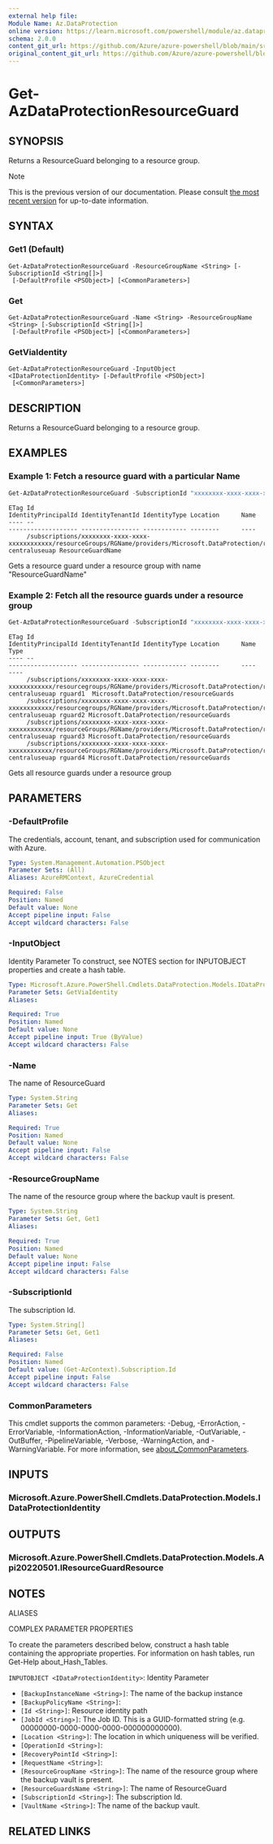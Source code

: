 ```yaml
---
external help file: 
Module Name: Az.DataProtection
online version: https://learn.microsoft.com/powershell/module/az.dataprotection/get-azdataprotectionresourceguard
schema: 2.0.0
content_git_url: https://github.com/Azure/azure-powershell/blob/main/src/DataProtection/help/Get-AzDataProtectionResourceGuard.md
original_content_git_url: https://github.com/Azure/azure-powershell/blob/main/src/DataProtection/help/Get-AzDataProtectionResourceGuard.md
---
```


# Get-AzDataProtectionResourceGuard

## SYNOPSIS
Returns a ResourceGuard belonging to a resource group.

> [!NOTE]
>This is the previous version of our documentation. Please consult [the most recent version](/powershell/module/az.dataprotection/get-azdataprotectionresourceguard) for up-to-date information.

## SYNTAX

### Get1 (Default)
```
Get-AzDataProtectionResourceGuard -ResourceGroupName <String> [-SubscriptionId <String[]>]
 [-DefaultProfile <PSObject>] [<CommonParameters>]
```

### Get
```
Get-AzDataProtectionResourceGuard -Name <String> -ResourceGroupName <String> [-SubscriptionId <String[]>]
 [-DefaultProfile <PSObject>] [<CommonParameters>]
```

### GetViaIdentity
```
Get-AzDataProtectionResourceGuard -InputObject <IDataProtectionIdentity> [-DefaultProfile <PSObject>]
 [<CommonParameters>]
```

## DESCRIPTION
Returns a ResourceGuard belonging to a resource group.

## EXAMPLES

### Example 1: Fetch a resource guard with a particular Name
```powershell
Get-AzDataProtectionResourceGuard -SubscriptionId "xxxxxxxx-xxxx-xxxx-xxxx-xxxxxxxxxxxx" -ResourceGroupName "RGName" -Name "ResourceGuardName"
```

```output
ETag Id                                                                                                                                                       IdentityPrincipalId IdentityTenantId IdentityType Location      Name
---- --                                                                                                                                                       ------------------- ---------------- ------------ --------      ----
     /subscriptions/xxxxxxxx-xxxx-xxxx-xxxxxxxxxxxx/resourceGroups/RGName/providers/Microsoft.DataProtection/resourceGuards/ResourceGuardName                                                   centraluseuap ResourceGuardName
```

Gets a resource guard under a resource group with name "ResourceGuardName"

### Example 2: Fetch all the resource guards under a resource group
```powershell
Get-AzDataProtectionResourceGuard -SubscriptionId "xxxxxxxx-xxxx-xxxx-xxxx-xxxxxxxxxxxx" -ResourceGroupName "RGName"
```

```output
ETag Id                                                                                                                                                       IdentityPrincipalId IdentityTenantId IdentityType Location      Name               Type
---- --                                                                                                                                                       ------------------- ---------------- ------------ --------      ----               ----
     /subscriptions/xxxxxxxx-xxxx-xxxx-xxxx-xxxxxxxxxxxx/resourcegroups/RGName/providers/Microsoft.DataProtection/resourceGuards/rguard1                                                    centraluseuap rguard1  Microsoft.DataProtection/resourceGuards
     /subscriptions/xxxxxxxx-xxxx-xxxx-xxxx-xxxxxxxxxxxx/resourcegroups/RGName/providers/Microsoft.DataProtection/resourceGuards/rguard2                                                   centraluseuap rguard2 Microsoft.DataProtection/resourceGuards
     /subscriptions/xxxxxxxx-xxxx-xxxx-xxxx-xxxxxxxxxxxx/resourceGroups/RGName/providers/Microsoft.DataProtection/resourceGuards/rguard3                                                   centraluseuap rguard3 Microsoft.DataProtection/resourceGuards
     /subscriptions/xxxxxxxx-xxxx-xxxx-xxxx-xxxxxxxxxxxx/resourceGroups/RGName/providers/Microsoft.DataProtection/resourceGuards/rguard4                                                   centraluseuap rguard4 Microsoft.DataProtection/resourceGuards
```

Gets all resource guards under a resource group

## PARAMETERS

### -DefaultProfile
The credentials, account, tenant, and subscription used for communication with Azure.

```yaml
Type: System.Management.Automation.PSObject
Parameter Sets: (All)
Aliases: AzureRMContext, AzureCredential

Required: False
Position: Named
Default value: None
Accept pipeline input: False
Accept wildcard characters: False
```

### -InputObject
Identity Parameter
To construct, see NOTES section for INPUTOBJECT properties and create a hash table.

```yaml
Type: Microsoft.Azure.PowerShell.Cmdlets.DataProtection.Models.IDataProtectionIdentity
Parameter Sets: GetViaIdentity
Aliases:

Required: True
Position: Named
Default value: None
Accept pipeline input: True (ByValue)
Accept wildcard characters: False
```

### -Name
The name of ResourceGuard

```yaml
Type: System.String
Parameter Sets: Get
Aliases:

Required: True
Position: Named
Default value: None
Accept pipeline input: False
Accept wildcard characters: False
```

### -ResourceGroupName
The name of the resource group where the backup vault is present.

```yaml
Type: System.String
Parameter Sets: Get, Get1
Aliases:

Required: True
Position: Named
Default value: None
Accept pipeline input: False
Accept wildcard characters: False
```

### -SubscriptionId
The subscription Id.

```yaml
Type: System.String[]
Parameter Sets: Get, Get1
Aliases:

Required: False
Position: Named
Default value: (Get-AzContext).Subscription.Id
Accept pipeline input: False
Accept wildcard characters: False
```

### CommonParameters
This cmdlet supports the common parameters: -Debug, -ErrorAction, -ErrorVariable, -InformationAction, -InformationVariable, -OutVariable, -OutBuffer, -PipelineVariable, -Verbose, -WarningAction, and -WarningVariable. For more information, see [about_CommonParameters](http://go.microsoft.com/fwlink/?LinkID=113216).

## INPUTS

### Microsoft.Azure.PowerShell.Cmdlets.DataProtection.Models.IDataProtectionIdentity

## OUTPUTS

### Microsoft.Azure.PowerShell.Cmdlets.DataProtection.Models.Api20220501.IResourceGuardResource

## NOTES

ALIASES

COMPLEX PARAMETER PROPERTIES

To create the parameters described below, construct a hash table containing the appropriate properties. For information on hash tables, run Get-Help about_Hash_Tables.


`INPUTOBJECT <IDataProtectionIdentity>`: Identity Parameter
  - `[BackupInstanceName <String>]`: The name of the backup instance
  - `[BackupPolicyName <String>]`: 
  - `[Id <String>]`: Resource identity path
  - `[JobId <String>]`: The Job ID. This is a GUID-formatted string (e.g. 00000000-0000-0000-0000-000000000000).
  - `[Location <String>]`: The location in which uniqueness will be verified.
  - `[OperationId <String>]`: 
  - `[RecoveryPointId <String>]`: 
  - `[RequestName <String>]`: 
  - `[ResourceGroupName <String>]`: The name of the resource group where the backup vault is present.
  - `[ResourceGuardsName <String>]`: The name of ResourceGuard
  - `[SubscriptionId <String>]`: The subscription Id.
  - `[VaultName <String>]`: The name of the backup vault.

## RELATED LINKS

